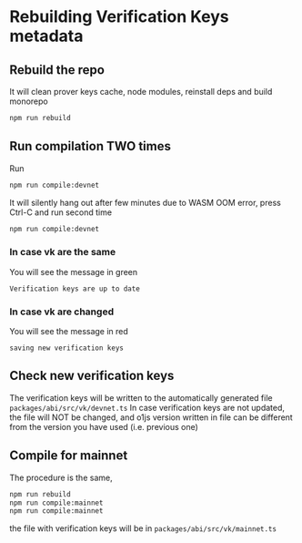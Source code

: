 # Rebuilding Verification Keys metadata

## Rebuild the repo

It will clean prover keys cache, node modules, reinstall deps and build monorepo

```sh
npm run rebuild
```

## Run compilation TWO times

Run

```sh
npm run compile:devnet
```

It will silently hang out after few minutes due to WASM OOM error, press Ctrl-C and run second time

```sh
npm run compile:devnet
```

### In case vk are the same

You will see the message in green

```
Verification keys are up to date
```

### In case vk are changed

You will see the message in red

```
saving new verification keys
```

## Check new verification keys

The verification keys will be written to the automatically generated file `packages/abi/src/vk/devnet.ts`
In case verification keys are not updated, the file will NOT be changed, and o1js version written in file can be different from the version you have used (i.e. previous one)

## Compile for mainnet

The procedure is the same,

```sh
npm run rebuild
npm run compile:mainnet
npm run compile:mainnet
```

the file with verification keys will be in `packages/abi/src/vk/mainnet.ts`
